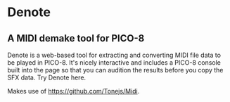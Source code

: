 # Denote
## A MIDI demake tool for PICO-8

Denote is a web-based tool for extracting and converting MIDI file data to be played in PICO-8. It's nicely interactive and includes a PICO-8 console built into the page so that you can audition the results before you copy the SFX data. Try Denote here.

Makes use of https://github.com/Tonejs/Midi.